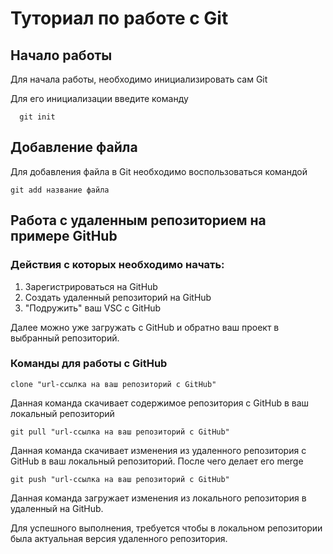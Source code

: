 # Туториал по работе с Git

## Начало работы

Для начала работы, необходимо инициализировать сам Git

Для его инициализации введите команду 

```
  git init
```

## Добавление файла

Для добавления файла в Git необходимо воспользоваться командой 

```
git add название файла
```
## Работа с удаленным репозиторием на примере GitHub

### Действия с которых необходимо начать:
1. Зарегистрироваться на GitHub
2. Создать удаленный репозиторий на GitHub
3. "Подружить" ваш VSC с GitHub

Далее можно уже загружать с GitHub и обратно ваш проект в выбранный репозиторий.

### Команды для работы с GitHub

```
clone "url-ссылка на ваш репозиторий с GitHub"
```
Данная команда скачивает содержимое репозитория с GitHub в ваш локальный репозиторий

```
git pull "url-ссылка на ваш репозиторий с GitHub"
```

Данная команда скачивает изменения из удаленного репозитория с GitHub в ваш локальный репозиторий. После чего делает его merge

```
git push "url-ссылка на ваш репозиторий с GitHub"
```

Данная команда загружает изменения из локального репозитория в удаленный на GitHub. 

Для успешного выполнения, требуется чтобы в локальном репозитории была актуальная версия удаленного репозитория.



